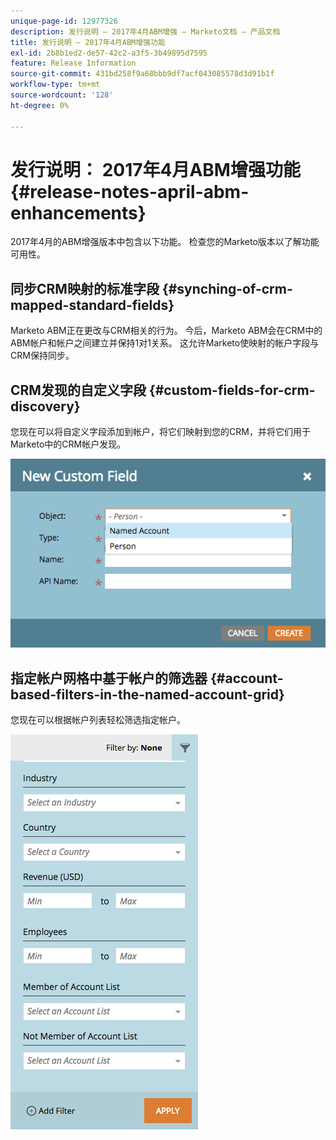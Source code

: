 ```yaml
---
unique-page-id: 12977326
description: 发行说明 — 2017年4月ABM增强 — Marketo文档 — 产品文档
title: 发行说明 — 2017年4月ABM增强功能
exl-id: 2b8b1ed2-de57-42c2-a3f5-3b49895d7595
feature: Release Information
source-git-commit: 431bd258f9a68bbb9df7acf043085578d3d91b1f
workflow-type: tm+mt
source-wordcount: '128'
ht-degree: 0%

---
```


# 发行说明： 2017年4月ABM增强功能 {#release-notes-april-abm-enhancements}

2017年4月的ABM增强版本中包含以下功能。 检查您的Marketo版本以了解功能可用性。

## 同步CRM映射的标准字段 {#synching-of-crm-mapped-standard-fields}

Marketo ABM正在更改与CRM相关的行为。 今后，Marketo ABM会在CRM中的ABM帐户和帐户之间建立并保持1对1关系。 这允许Marketo使映射的帐户字段与CRM保持同步。

## CRM发现的自定义字段 {#custom-fields-for-crm-discovery}

您现在可以将自定义字段添加到帐户，将它们映射到您的CRM，并将它们用于Marketo中的CRM帐户发现。

![](assets/new-custom-field.png)

## 指定帐户网格中基于帐户的筛选器 {#account-based-filters-in-the-named-account-grid}

您现在可以根据帐户列表轻松筛选指定帐户。

![](assets/named-account-filters.png)
